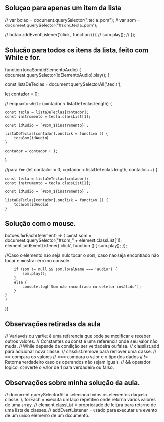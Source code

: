 ## Soluçao para apenas um item da lista

// var botao = document.querySelector(".tecla_pom");
// var som = document.querySelector("#som_tecla_pom");

// botao.addEventListener('click', function () {
//     som.play();
// });



## Solução para todos os itens da lista, feito com While e for.

function tocaSom(idElementoAudio) {
    document.querySelector(idElementoAudio).play();
}

const listaDeTeclas = document.querySelectorAll('.tecla');

let contador = 0;

// enquanto
```while``` (contador < listaDeTeclas.length) {

    const tecla = listaDeTeclas[contador];
    const instrumento = tecla.classList[1];

    const idAudio = `#som_${instrumento}`;

    listaDeTeclas[contador].onclick = function () {
        tocaSom(idAudio)
    }

    contador = contador + 1;

}

//para
```for``` (let contador = 0; contador < listaDeTeclas.length; contador++) {
    
    const tecla = listaDeTeclas[contador];
    const instrumento = tecla.classList[1];

    const idAudio = `#som_${instrumento}`;

    listaDeTeclas[contador].onclick = function () {
        tocaSom(idAudio)
    }

## Solução com o mouse.
  
  botoes.forEach((element) => {
    const som = document.querySelector("#som_" + element.classList[1]);
    element.addEventListener('click', function () {
        som.play();
    });

//Caso o elemento não seja nulo tocar o som, caso nao seja encontrado não tocar e mostrar erro no console.

        if (som != null && som.localName === 'audio') {
            som.play();
        }
        else {
            console.log('Som não encontrado ou seletor inválido');
        }
    }
    )
 })

## Observações retiradas da aula 

// Variaveis ou var/let é uma referencia que pode se modificar e receber outros valores.
// Constantes ou const é uma referencia onde seu valor não muda.
// While depende da condição ser verdadeira ou falsa.
// classlist.add para adicionar nova classe.
// classlist.remove para remover uma classe.
// == compara os valores
// === compara o valor e o tipo dos dados
// != Retorna verdadeiro caso os operandos não sejam iguais.
// && operador logico, converte o valor de 1 para verdadeiro ou falso.


## Observações sobre minha solução da aula.
// document.querySelectorAll = seleciona todos os elementos daquela classe.
// forEach = executa um laço repetitivo onde retorna varios valores de uma array.
// element.classList = propriedade de leitura para retorno de uma lista de classes.
// addEventListener = usado para executar um evento de um unico elemento de um documento.




